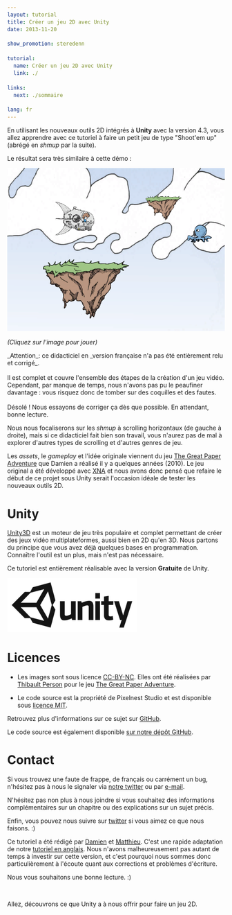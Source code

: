 ```yaml
---
layout: tutorial
title: Créer un jeu 2D avec Unity
date: 2013-11-20

show_promotion: steredenn

tutorial:
  name: Créer un jeu 2D avec Unity
  link: ./

links:
  next: ./sommaire

lang: fr
---
```


En utilisant les nouveaux outils 2D intégrés à **Unity** avec la version 4.3, vous allez apprendre avec ce tutoriel à faire un petit jeu de type "Shoot'em up" (abrégé en _shmup_ par la suite).

Le résultat sera très similaire à cette démo :

[ ![Résultat en démo][result] ][demo_link]

_(Cliquez sur l'image pour jouer)_

<md-danger>
_Attention_: ce didacticiel en _version française n'a pas été entièrement relu et corrigé_. <br /><br />Il est complet et couvre l'ensemble des étapes de la création d'un jeu vidéo. Cependant, par manque de temps, nous n'avons pas pu le peaufiner davantage : vous risquez donc de tomber sur des coquilles et des fautes. <br /><br />Désolé ! Nous essayons de corriger ça dès que possible. En attendant, bonne lecture.
</md-danger>

Nous nous focaliserons sur les _shmup_ à scrolling horizontaux (de gauche à droite), mais si ce didacticiel  fait bien son travail, vous n'aurez pas de mal à explorer d'autres types de scrolling et d'autres genres de jeu.

Les _assets_, le _gameplay_ et l'idée originale viennent du jeu [The Great Paper Adventure][tgpa_link] que Damien a réalisé il y a quelques années (2010). Le jeu original a été développé avec [XNA][xna_link] et nous avons donc pensé que refaire le début de ce projet sous Unity serait l'occasion idéale de tester les nouveaux outils 2D.

# Unity

[Unity3D][unity_link] est un moteur de jeu très populaire et complet permettant de créer des jeux vidéo multiplateformes, aussi bien en 2D qu'en 3D. Nous partons du principe que vous avez déjà quelques bases en programmation. Connaître l'outil est un plus, mais n'est pas nécessaire.

Ce tutoriel est entièrement réalisable avec la version **Gratuite** de Unity.

[ ![Unity][unity_logo_url] ][unity_download_link]

# Licences

- Les images sont sous licence [CC-BY-NC][cc_licence_link]. Elles ont été réalisées par [Thibault Person][tp_twitter_link] pour le jeu [The Great Paper Adventure][tgpa_link].

- Le code source est la propriété de Pixelnest Studio et est disponible sous [licence MIT][mit_licence_link].

Retrouvez plus d'informations sur ce sujet sur [GitHub][github_licence_link].

Le code source est également disponible [sur notre dépôt GitHub][github_repo_link].

# Contact

Si vous trouvez une faute de frappe, de français ou carrément un bug, n'hésitez pas à nous le signaler via [notre twitter][pxn_twitter_link] ou par [e-mail][pxn_mailto].

N'hésitez pas non plus à nous joindre si vous souhaitez des informations complémentaires sur un chapitre ou des explications sur un sujet précis.

Enfin, vous pouvez nous suivre sur [twitter][pxn_twitter_link] si vous aimez ce que nous faisons. :)

Ce tutoriel a été rédigé par [Damien][dam_twitter_link] et [Matthieu][mog_twitter_link]. C'est une rapide adaptation de notre [tutoriel en anglais](/tutorials/2d-game-unity). Nous n'avons malheureusement pas autant de temps à investir sur cette version, et c'est pourquoi nous sommes donc particulièrement à l'écoute quant aux corrections et problèmes d'écriture.

Nous vous souhaitons une bonne lecture. :)

<br />

Allez, découvrons ce que Unity a à nous offrir pour faire un jeu 2D.

[unity_logo_url]: ../2d-game-unity/-img/unity.png
[result]: ../2d-game-unity/-img/result.png

[demo_link]: ../2d-game-unity/-demo/demo.html "Play the demo"

[pxn_mailto]: mailto:site@pixelnest.io "Pixelnest Mail"

[unity_link]: http://unity3d.com/ "Unity3D"
[xna_link]: http://en.wikipedia.org/wiki/Microsoft_XNA "Microsoft XNA"
[tgpa_link]: http://www.thegreatpaperadventure.com "The Great Paper Adventure"
[tp_twitter_link]: http://twitter.com/mrlapinou "Thibault Person Twitter"
[pxn_twitter_link]: http://twitter.com/pixelnest "Pixelnest Studio Twitter"
[dam_twitter_link]: http://twitter.com/valryon "Damien Mayance Twitter"
[mog_twitter_link]: http://twitter.com/solarsailer "Matthieu Oger Twitter"
[unity_download_link]: http://unity3d.com/unity/download "Download Unity 4.3"
[cc_licence_link]: http://creativecommons.org/licenses/by-nc/2.0/fr/ "CC-BY-NC"
[mit_licence_link]: http://choosealicense.com/licenses/mit/ "MIT Licence"
[github_repo_link]: https://github.com/pixelnest/2d-game-unity-tutorial "Repository"
[github_licence_link]: https://github.com/pixelnest/2d-game-unity-tutorial/blob/master/LICENSE.md "Repository licence"
